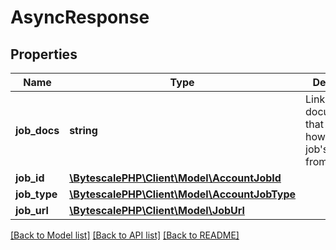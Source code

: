 # AsyncResponse

## Properties

| Name         | Type                                                               | Description                                                                              | Notes |
| ------------ | ------------------------------------------------------------------ | ---------------------------------------------------------------------------------------- | ----- |
| **job_docs** | **string**                                                         | Link to the documentation that describes how to get a job&#x27;s status from its job ID. |
| **job_id**   | [**\BytescalePHP\Client\Model\AccountJobId**](AccountJobId.md)     |                                                                                          |
| **job_type** | [**\BytescalePHP\Client\Model\AccountJobType**](AccountJobType.md) |                                                                                          |
| **job_url**  | [**\BytescalePHP\Client\Model\JobUrl**](JobUrl.md)                 |                                                                                          |

[[Back to Model list]](../../README.md#documentation-for-models) [[Back to API list]](../../README.md#documentation-for-api-endpoints) [[Back to README]](../../README.md)
